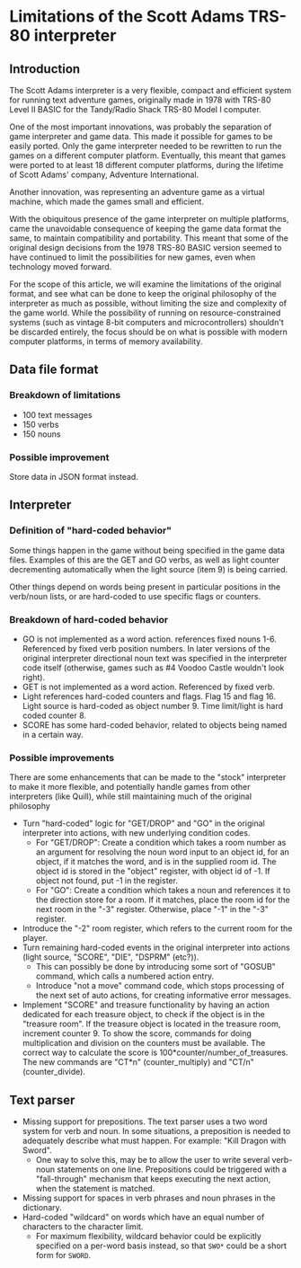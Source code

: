 # Limitations of the Scott Adams TRS-80 interpreter

## Introduction

The Scott Adams interpreter is a very flexible, compact and efficient system for running text adventure games, originally made in 1978 with TRS-80 Level II BASIC for the Tandy/Radio Shack TRS-80 Model I computer.

One of the most important innovations, was probably the separation of game interpreter and game data. This made it possible for games to be easily ported. Only the game interpreter needed to be rewritten to run the games on a different computer platform. Eventually, this meant that games were ported to at least 18 different computer platforms, during the lifetime of Scott Adams' company, Adventure International.

Another innovation, was representing an adventure game as a virtual machine, which made the games small and efficient.

With the obiquitous presence of the game interpreter on multiple platforms, came the unavoidable consequence of keeping the game data format the same, to maintain compatibility and portability. This meant that some of the original design decisions from the 1978 TRS-80 BASIC version seemed to have continued to limit the possibilities for new games, even when technology moved forward.

For the scope of this article, we will examine the limitations of the original format, and see what can be done to keep the original philosophy of the interpreter as much as possible, without limiting the size and complexity of the game world. While the possibility of running on resource-constrained systems (such as vintage 8-bit computers and microcontrollers) shouldn't be discarded entirely, the focus should be on what is possible with modern computer platforms, in terms of memory availability.

## Data file format

### Breakdown of limitations

- 100 text messages
- 150 verbs
- 150 nouns

### Possible improvement

Store data in JSON format instead.

## Interpreter

### Definition of "hard-coded behavior"

Some things happen in the game without being specified in the game data files. Examples of this are the GET and GO verbs, as well as light counter decrementing automatically when the light source (item 9) is being carried.

Other things depend on words being present in particular positions in the verb/noun lists, or are hard-coded to use specific flags or counters.

### Breakdown of hard-coded behavior

- GO is not implemented as a word action. references fixed nouns 1-6. Referenced by fixed verb position numbers. In later versions of the original interpreter directional noun text was specified in the interpreter code itself (otherwise, games such as #4 Voodoo Castle wouldn't look right).
- GET is not implemented as a word action. Referenced by fixed verb.
- Light references hard-coded counters and flags. Flag 15 and flag 16. Light source is hard-coded as object number 9. Time limit/light is hard coded counter 8.
- SCORE has some hard-coded behavior, related to objects being named in a certain way.

### Possible improvements

There are some enhancements that can be made to the "stock" interpreter to make it more flexible, and potentially handle games from other interpreters (like Quill), while still maintaining much of the original philosophy

- Turn "hard-coded" logic for "GET/DROP" and "GO" in the original interpreter into actions, with new underlying condition codes.
  - For "GET/DROP": Create a condition which takes a room number as an argument for resolving the noun word input to an object id, for an object, if it matches the word, and is in the supplied room id. The object id is stored in the "object" register, with object id of -1. If object not found, put -1 in the register.
  - For "GO": Create a condition which takes a noun and references it to the direction store for a room. If it matches, place the room id for the next room in the "-3" register. Otherwise, place "-1" in the "-3" register.
- Introduce the "-2" room register, which refers to the current room for the player.
- Turn remaining hard-coded events in the original interpreter into actions (light source, "SCORE", "DIE", "DSPRM" (etc?)).
  - This can possibly be done by introducing some sort of "GOSUB" command, which calls a numbered action entry.
  - Introduce "not a move" command code, which stops processing of the next set of auto actions, for creating informative error messages.
- Implement "SCORE" and treasure functionality by having an action dedicated for each treasure object, to check if the object is in the "treasure room". If the treasure object is located in the treasure room, increment counter 9. To show the score, commands for doing multiplication and division on the counters must be available. The correct way to calculate the score is 100\*counter/number_of_treasures. The new commands are "CT*n" (counter_multiply) and "CT/n" (counter_divide).

## Text parser

- Missing support for prepositions. The text parser uses a two word system for verb and noun. In some situations, a preposition is needed to adequately describe what must happen. For example: "Kill Dragon with Sword".
  - One way to solve this, may be to allow the user to write several verb-noun statements on one line. Prepositions could be triggered with a "fall-through" mechanism that keeps executing the next action, when the statement is matched.
- Missing support for spaces in verb phrases and noun phrases in the dictionary.
- Hard-coded "wildcard" on words which have an equal number of characters to the character limit.
  - For maximum flexibility, wildcard behavior could be explicitly specified on a per-word basis instead, so that `SWO*` could be a short form for `SWORD`.
